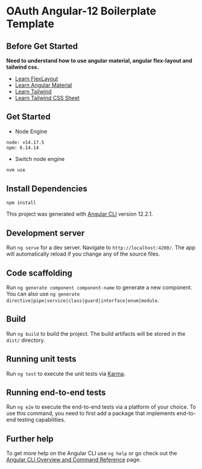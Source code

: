 # OAuth Angular-12 Boilerplate Template

## Before Get Started

**Need to understand how to use angular material, angular flex-layout and tailwind css.**

- [Learn FlexLayout](https://github.com/angular/flex-layout)
- [Learn Angular Material](https://material.angular.io/)
- [Learn Tailwind](https://tailwindcss.com/)
- [Learn Tailwind CSS Sheet](https://nerdcave.com/tailwind-cheat-sheet)

## Get Started

- Node Engine

```
node: v14.17.5
npm: 6.14.14
```

- Switch node engine

```sh
nvm use
```

## Install Dependencies

```sh
npm install
```

This project was generated with [Angular CLI](https://github.com/angular/angular-cli) version 12.2.1.

## Development server

Run `ng serve` for a dev server. Navigate to `http://localhost:4200/`. The app will automatically reload if you change any of the source files.

## Code scaffolding

Run `ng generate component component-name` to generate a new component. You can also use `ng generate directive|pipe|service|class|guard|interface|enum|module`.

## Build

Run `ng build` to build the project. The build artifacts will be stored in the `dist/` directory.

## Running unit tests

Run `ng test` to execute the unit tests via [Karma](https://karma-runner.github.io).

## Running end-to-end tests

Run `ng e2e` to execute the end-to-end tests via a platform of your choice. To use this command, you need to first add a package that implements end-to-end testing capabilities.

## Further help

To get more help on the Angular CLI use `ng help` or go check out the [Angular CLI Overview and Command Reference](https://angular.io/cli) page.
